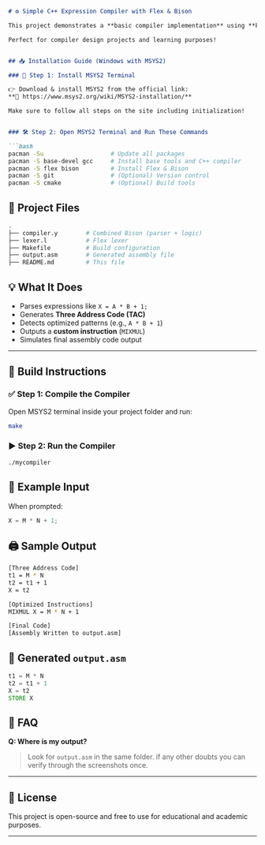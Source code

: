 ```markdown
# ⚙️ Simple C++ Expression Compiler with Flex & Bison

This project demonstrates a **basic compiler implementation** using **Flex & Bison in C++**, capable of parsing arithmetic expressions and generating **Three Address Code** and **custom instructions** (like `MIXMUL`). 

Perfect for compiler design projects and learning purposes!


## 📥 Installation Guide (Windows with MSYS2)

### 🔧 Step 1: Install MSYS2 Terminal

👉 Download & install MSYS2 from the official link:  
**🔗 https://www.msys2.org/wiki/MSYS2-installation/**

Make sure to follow all steps on the site including initialization!


### 🛠️ Step 2: Open MSYS2 Terminal and Run These Commands

```bash
pacman -Su                   # Update all packages
pacman -S base-devel gcc     # Install base tools and C++ compiler
pacman -S flex bison         # Install Flex & Bison
pacman -S git                # (Optional) Version control
pacman -S cmake              # (Optional) Build tools
```


## 📂 Project Files

```bash
.
├── compiler.y        # Combined Bison (parser + logic)
├── lexer.l           # Flex lexer
├── Makefile          # Build configuration
├── output.asm        # Generated assembly file
├── README.md         # This file
```


## 💡 What It Does

- Parses expressions like `X = A * B + 1;`
- Generates **Three Address Code (TAC)**
- Detects optimized patterns (e.g., `A * B + 1`)
- Outputs a **custom instruction** (`MIXMUL`)
- Simulates final assembly code output

---

## 🧱 Build Instructions

### ✅ Step 1: Compile the Compiler

Open MSYS2 terminal inside your project folder and run:

```bash
make
```

### ▶️ Step 2: Run the Compiler

```bash
./mycompiler
```


## 🧪 Example Input

When prompted:

```c
X = M * N + 1;
```


## 🖨️ Sample Output

```bash
[Three Address Code]
t1 = M * N
t2 = t1 + 1
X = t2

[Optimized Instructions]
MIXMUL X = M * N + 1

[Final Code]
[Assembly Written to output.asm]
```


## 📝 Generated `output.asm`

```asm
t1 = M * N
t2 = t1 + 1
X = t2
STORE X
```


## 🙋 FAQ

**Q: Where is my output?**  
> Look for `output.asm` in the same folder.
> if any other doubts you can verify through the screenshots once.

---

## 📜 License

This project is open-source and free to use for educational and academic purposes.

---
